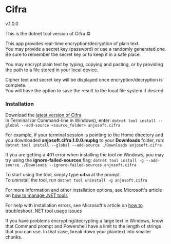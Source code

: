 # Cifra

v.1.0.0

This is the dotnet tool version of Cifra &#169;


This app provides real-time encryption/decryption of plain text.<br />
You may provide a secret key (password) or use a randomly generated one.<br />
Be sure to remember the secret key or to keep it in a safe place.<br />



You may encrypt plain text by typing, copying and pasting, or by providing the path to a file stored in your local device.



Cipher text and secret key will be displayed once encryption/decryption is complete.<br />
You will have the option to save the result to the local file system if desired.



### Installation

Download the [latest version of Cifra](https://github.com/rick-gwu/anjosoft.cifra-dotnet-tool/releases/latest)<br />
In Terminal (or Command-line in Windows), enter: ``dotnet tool install --global --add-source <source_folder> anjosoft.cifra``

For example, if your terminal session is pointing to the Home directory and you downloaded **anjosoft.cifra.1.0.0.nupkg** to your **Downloads** folder, run:  ``dotnet tool install --global --add-source ./Downloads anjosoft.cifra``

If you are getting a 401 error when installing the tool on Windows, you may try using the **ignore-failed-sources** flag: ``dotnet tool install -g --add-source ./Downloads --ignore-failed-sources anjosoft.cifra``

To start using the tool, simply type **cifra** at the prompt.<br />
To uninstall the tool, run ``dotnet tool uninstall -g anjosoft.cifra``<br />

For more information and other installation options, see Microsoft's article on [how to manage .NET tools](https://docs.microsoft.com/en-us/dotnet/core/tools/global-tools)

For help with installation errors, see Microsoft's article on [how to troubleshoot .NET tool usage issues](https://docs.microsoft.com/en-us/dotnet/core/tools/troubleshoot-usage-issues)

If you have problems encrypting/decrypting a large text in Windows, know that Command prompt and Powershell have a limit to the length of strings that you can use. In that case, break down your plaintext into smaller chunks.
